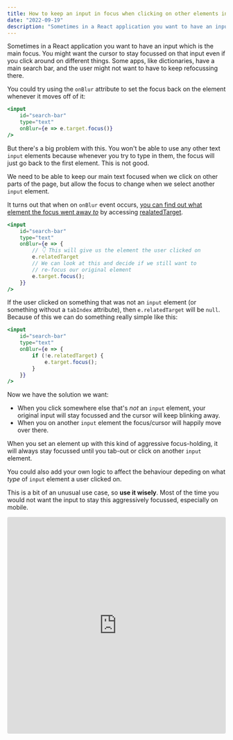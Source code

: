 ```yaml
---
title: How to keep an input in focus when clicking on other elements in React
date: "2022-09-19"
description: "Sometimes in a React application you want to have an input which is the main focus. You might want the cursor to stay focussed on that input even if you click around on different things..."
---
```


Sometimes in a React application you want to have an input which is the main focus. You might want the cursor to stay focussed on that input even if you click around on different things. Some apps, like dictionaries, have a main search bar, and the user might not want to have to keep refocussing there.

You could try using the `onBlur` attribute to set the focus back on the element whenever it moves off of it:

```jsx
<input
    id="search-bar"
    type="text"
    onBlur={e => e.target.focus()}
/>
```

But there's a big problem with this. You won't be able to use any other text `input` elements because whenever you try to type in them, the focus will just go back to the first element. This is not good.

We need to be able to keep our main text focused when we click on other parts of the page, but allow the focus to change when we select another `input` element.

It turns out that when on `onBlur` event occurs, [you can find out what element the focus went away *to*](https://stackoverflow.com/a/33325953/8620945) by accessing [realatedTarget](https://www.w3.org/TR/uievents/#idl-focusevent).

```jsx
<input
    id="search-bar"
    type="text"
    onBlur={e => {
        // 👇 This will give us the element the user clicked on
        e.relatedTarget
        // We can look at this and decide if we still want to
        // re-focus our original element
        e.target.focus();
    }}
/>
```

If the user clicked on something that was not an `input` element (or something without a `tabIndex` attribute), then `e.relatedTarget` will be `null`. Because of this we can do something really simple like this:

```jsx
<input
    id="search-bar"
    type="text"
    onBlur={e => {
        if (!e.relatedTarget) {
            e.target.focus();
        }
    }}
/>
```

Now we have the solution we want:

- When you click somewhere else that's *not* an `input` element, your original input will stay focussed and the cursor will keep blinking away.
- When you on another `input` element the focus/cursor will happily move over there.

When you set an element up with this kind of aggressive focus-holding, it will always stay focussed until you tab-out or click on another `input` element.

You could also add your own logic to affect the behaviour depeding on what *type* of `input` element a user clicked on.

This is a bit of an unusual use case, so **use it wisely**. Most of the time you would not want the input to stay this aggressively focussed, especially on mobile.

<iframe src="https://codesandbox.io/embed/fervent-pine-hzxmu0?fontsize=14&hidenavigation=1&theme=dark"
    style="width:100%; height:500px; border:0; border-radius: 4px; overflow:hidden;"
    title="react-focus-demo"
    allow="accelerometer; ambient-light-sensor; camera; encrypted-media; geolocation; gyroscope; hid; icrophone; midi; payment; usb; vr; xr-spatial-tracking"
    sandbox="allow-forms allow-modals allow-popups allow-presentation allow-same-origin allow-scripts"
></iframe>


